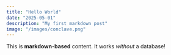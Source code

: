 ```yaml
---
title: "Hello World"
date: "2025-05-01"
description: "My first markdown post"
image: "/images/conclave.png"
---
```


This is **markdown-based** content. It works _without_ a database!